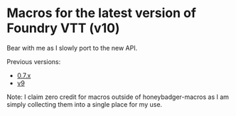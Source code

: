 # Macros for the latest version of Foundry VTT (v10)

Bear with me as I slowly port to the new API.

Previous versions:

* [0.7.x](https://github.com/trioderegion/fvtt-macros/tree/legacy/0.7.x)
* [v9](https://github.com/trioderegion/fvtt-macros/tree/legacy/v9)

Note: I claim zero credit for macros outside of honeybadger-macros as I am simply collecting them into a single place for my use.

